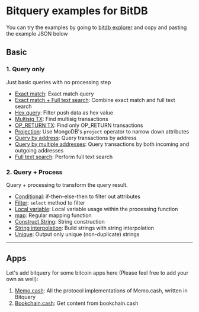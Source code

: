 # Bitquery examples for BitDB

You can try the examples by going to [bitdb explorer](https://bitdb.network/v3/explorer) and copy and pasting the example JSON below

## Basic

### 1. Query only

Just basic queries with no processing step

- [Exact match](basic/query/exact_match.json): Exact match query
- [Exact match + Full text search](basic/query/exact_match_full_text.json): Combine exact match and full text search
- [Hex query](basic/query/hex_query.json): Filter push data as hex value
- [Multisig TX](basic/query/multisig_tx.json): Find multisig transactions
- [OP_RETURN TX](basic/query/opreturn_tx.json): Find only OP_RETURN transactions
- [Projection](basic/query/projection.json): Use MongoDB's `project` operator to narrow down attributes
- [Query by address](basic/query/query_by_address.json): Query transactions by address
- [Query by multiple addresses](basic/query/query_by_multi_address.json): Query transactions by both incoming and outgoing addresses
- [Full text search](basic/query/regex_full_text_search.json): Perform full text search

### 2. Query + Process

Query + processing to transform the query result.

- [Conditional](basic/process/conditional.json): if-then-else-then to filter out attributes
- [Filter](basic/process/filter.json): `select` method to filter
- [Local variable](basic/process/local_variable.json): Local variable usage within the processing function
- [map](basic/process/map.json): Regular mapping function
- [Construct String](basic/process/string_construction.json): String construction
- [String interpolation](basic/process/string_interpolation.json): Build strings with string interpolation
- [Unique](basic/process/unique.json): Output only unique (non-duplicate) strings

---

## Apps

Let's add bitquery for some bitcoin apps here (Please feel free to add your own as well):

1. [Memo.cash](apps/memo.json): All the protocol implementations of Memo.cash, written in Bitquery
1. [Bookchain.cash](apps/bookchain.json): Get content from bookchain.cash
